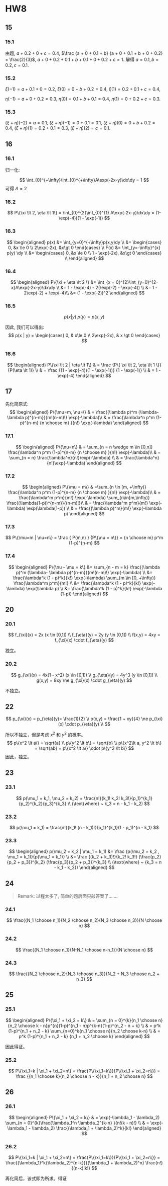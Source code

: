 # HW8

$$
\newcommand \dx{\mathrm{d}x}
\newcommand \dy{\mathrm{d}y}
$$

## 15

### 15.1

由题, $a + 0.2 + 0 + c = 0.4$, $\frac {a + 0 + 0.1 + b} {a + 0 + 0.1 + b + 0 + 0.2} = \frac{2}{3}$, $a + 0 + 0.2 + 0.1 + b + 0.1 + 0 + 0.2 + c = 1$. 解得 $a = 0.1, b = 0.2, c = 0.1$.

### 15.2

$\xi(-1) = a + 0.1 + 0 = 0.2$,
$\xi(0) = 0 + b + 0.2 = 0.4$,
$\xi(1) = 0.2 + 0.1 + c = 0.4$,

$\eta(-1) = a + 0 + 0.2 = 0.3$,
$\eta(0) = 0.1 + b + 0.1 = 0.4$,
$\eta(1) = 0 + 0.2 + c = 0.3$.

### 15.3

$(\xi+\eta)(-2) = a = 0.1$,
$(\xi+\eta)(-1) = 0 + 0.1 = 0.1$,
$(\xi+\eta)(0) = 0 + b + 0.2 = 0.4$,
$(\xi+\eta)(1) = 0.2 + 0.1 = 0.3$,
$(\xi+\eta)(2) = c = 0.1$.

## 16

### 16.1

归一化:

$$
\int_{0}^{+\infty}\int_{0}^{+\infty}A\exp(-2x-y)\dx\dy = 1
$$
可得 $A = 2$

### 16.2

$$
P\{\xi \lt 2, \eta \lt 1\} = \int_{0}^{2}\int_{0}^{1} A\exp(-2x-y)\dx\dy = (1-\exp(-4))(1 - \exp(-1))
$$

### 16.3

$$
\begin{aligned}
p(x) &= \int_{y=0}^{+\infty}p(x,y)dy \\
&= \begin{cases}
    0, &x \le 0 \\
    2\exp(-2x), &x\gt 0
    \end{cases} \\
F(x) &= \int_{y=-\infty}^{x} p(y) \dy \\
&= \begin{cases}
    0, &x \le 0 \\
    1 - \exp(-2x), &x\gt 0
    \end{cases} \\
\end{aligned}
$$

### 16.4

$$
\begin{aligned}
P\{\xi + \eta \lt 2 \}
&= \int_{x = 0}^{2}\int_{y=0}^{2-x}A\exp(-2x-y)\dx\dy \\
&= 1 - \exp(-4) - 2(\exp(-2) - \exp(-4)) \\
&= 1 - 2\exp(-2) + \exp(-4)\\
&= (1 - \exp(-2))^2
\end{aligned}
$$

### 16.5

$$
p(x|y) ~ p(y) = p(x,y)
$$

因此, 我们可以得出:
$$
p(x | y) = \begin{cases}
0, & x\le 0 \\
2\exp(-2x), & x \gt 0
\end{cases}
$$

### 16.6

$$
\begin{aligned}
P\{\xi \lt 2 | \eta \lt 1\}
& = \frac {P\{ \xi \lt 2, \eta \lt 1 \}}{P(\eta \lt 1)} \\
& = \frac {(1 - \exp(-4))(1 - \exp(-1))} {1 - \exp(-1)} \\
& = 1 - \exp(-4)
\end{aligned}
$$

## 17

先化简原式:
$$
\begin{aligned}
P\{\mu=m, \nu=\}
& = \frac{(\lambda p)^m (\lambda- \lambda p)^{n-m}}{m!(n-m)!} \exp(-\lambda)\\
& = \frac{\lambda^n p^m (1-p)^{n-m} {n \choose m} }{n!} \exp(-\lambda)
\end{aligned}
$$

### 17.1

$$
\begin{aligned}
P\{\nu=n\}
& = \sum_{n = n \wedge m \in [0,n]} \frac{\lambda^n p^m (1-p)^{n-m} {n \choose m} }{n!} \exp(-\lambda)\\
& = \sum_{n = n} \frac{\lambda^n}{n!}\exp(-\lambda) \\
& = \frac{\lambda^n}{n!}\exp(-\lambda)
\end{aligned}
$$

### 17.2

$$
\begin{aligned}
P\{\mu = m\}
& =\sum_{n \in [m, +\infty)} \frac{\lambda^n p^m (1-p)^{n-m} {n \choose m} }{n!} \exp(-\lambda)\\
& = \frac{\lambda^m p^m}{m!} \exp(-\lambda)
\sum_{n\in[m,\infty)} \frac{(\lambda(1-p))^{n-m}}{(n-m)!}\\
& = \frac{\lambda^m p^m}{m!} \exp(-\lambda) \exp(\lambda(1-p)) \\
& = \frac{(\lambda p)^m}{m!} \exp(-\lambda p)
\end{aligned}
$$

### 17.3

$$
P\{\mu=m | \nu=n\} = \frac { P(m,n) } {P\{\nu = n\}} = {n \choose m} p^m (1-p)^{n-m}
$$

### 17.4

$$
\begin{aligned}
P\{\nu - \mu = k\}
&= \sum_{n - m = k} \frac{(\lambda p)^m (\lambda- \lambda p)^{n-m}}{m!(n-m)!} \exp(-\lambda) \\
&= \frac{\lambda^k (1 - p)^k}{k!} \exp(-\lambda) \sum_{m \in [0, +\infty)} \frac{\lambda^m p^m}{m!} \\
&= \frac{\lambda^k (1 - p)^k}{k!} \exp(-\lambda) \exp(\lambda p) \\
&= \frac{\lambda^k (1 - p)^k}{k!} \exp(-\lambda (1-p))
\end{aligned}
$$

## 20

### 20.1

$$
f_{\xi}(x) = 2x (x \in [0,1]) \\
f_{\eta}(y) = 2y (y \in [0,1]) \\
f(x,y) = 4xy = f_{\xi}(x) \cdot f_{\eta}(y)
$$

独立。

### 20.2

$$
g_{\xi}(x) = 4x(1 - x^2) (x \in [0,1]) \\
g_{\eta}(y) = 4y^3 (y \in [0,1]) \\
g(x,y) = 8xy \ne g_{\xi}(x) \cdot g_{\eta}(y)
$$

不独立。

## 22

$$
p_{\xi}(x) = p_{\eta}(y)= \frac{1}{2} \\
p(x,y) = \frac{1 + xy}{4} \ne p_{\xi}(x) \cdot p_{\eta}(y) \\
$$

所以不独立，但是考虑 $x^2$ 和 $y^2$ 的概率。
$$
p\{x^2 \lt a\} = \sqrt{a} \\
p\{y^2 \lt b\} = \sqrt{b} \\
p\{x^2\lt a, y^2 \lt b\} = \sqrt{ab} = p\{x^2 \lt a\} \cdot p\{y^2 \lt b\}
$$
因此，独立。

## 23

### 23.1

$$
p(\mu_1 = k_1, \mu_2 = k_2) = \frac{n!}{k_1! k_2! k_3!}{p_1}^{k_1}{p_2}^{k_2}{p_3}^{k_3} \\
(\text{where} ~ k_3 = n - k_1 - k_2)
$$

### 23.2

$$
p(\mu_1 = k_1) = \frac{n!}{k_1! (n - k_1)!}{p_1}^{k_1}(1 - p_1)^{n - k_1}
$$

### 23.3

$$
\begin{aligned}
p(\mu_2 = k_2 | \mu_1 = k_1)
&= \frac {p(\mu_2 = k_2 , \mu_1 = k_1)}{p(\mu_1 = k_1)} \\
&= \frac {(k_2 + k_3)!}{k_2! k_3!} (\frac{p_2}{p_2 + p_3})^{k_2} (\frac{p_3}{p_2 + p_3})^{k_3} \\
(\text{where} ~ {k_3 = n - k_1 - k_2})
\end{aligned}
$$

## 24

> Remark: 过程太多了, 简单的题后面只敲答案了.......

### 24.1

$$
\frac{{N_1 \choose n_1}{N_2 \choose n_2}{N_3 \choose n_3}}{N \choose n}
$$

### 24.2

$$
\frac{{N_1 \choose n_1}{N-N_1 \choose n-n_1}}{N \choose n}
$$

### 24.3

$$
\frac{{N_2 \choose n_2}{N_3 \choose n_3}}{N_2 + N_3 \choose n_2 + n_3}
$$

## 25

### 25.1

$$
\begin{aligned}
P\{\xi_1 + \xi_2 = k\}
& = \sum_{n = 0}^{k}{n_1 \choose n}{n_2 \choose k - n}p^{n}(1-p)^{n_1 - n}p^{k-n}(1-p)^{n_2 - n + k} \\
& = p^k (1-p)^{n_1 + n_2 - k} \sum_{n=0}^k{n_1 \choose n}{n_2 \choose k-n} \\
& = p^k (1-p)^{n_1 + n_2 - k} {n_1 + n_2 \choose k}
\end{aligned}
$$

因此得证。

### 25.2

$$
P\{\xi_1=k | \xi_1 + \xi_2=n\} = \frac{P\{\xi_1=k\}}{P\{\xi_1 + \xi_2=n\}}
= \frac {{n_1 \choose k}{n_2 \choose n - k}}{n_1 + n_2 \choose n}
$$

## 26

### 26.1

$$
\begin{aligned}
P\{\xi_1 + \xi_2 = k\}
& = \exp(-\lambda_1 - \lambda_2) \sum_{n = 0}^{k}\frac{\lambda_1^n \lambda_2^{k-n} }{n!(k - n)!} \\
& = \exp(-\lambda_1 - \lambda_2) \frac{(\lambda_1 + \lambda_2)^k}{k!}
\end{aligned}
$$

### 26.2

$$
P\{\xi_1=k | \xi_1 + \xi_2=n\} = \frac{P\{\xi_1=k\}}{P\{\xi_1 + \xi_2=n\}}
= \frac{{\lambda_1}^k{\lambda_2}^{n-k}}{(\lambda_1 + \lambda_2)^n} \frac{n!}{(n-k)!k!}
$$

再化简后，该式即为所求。得证
